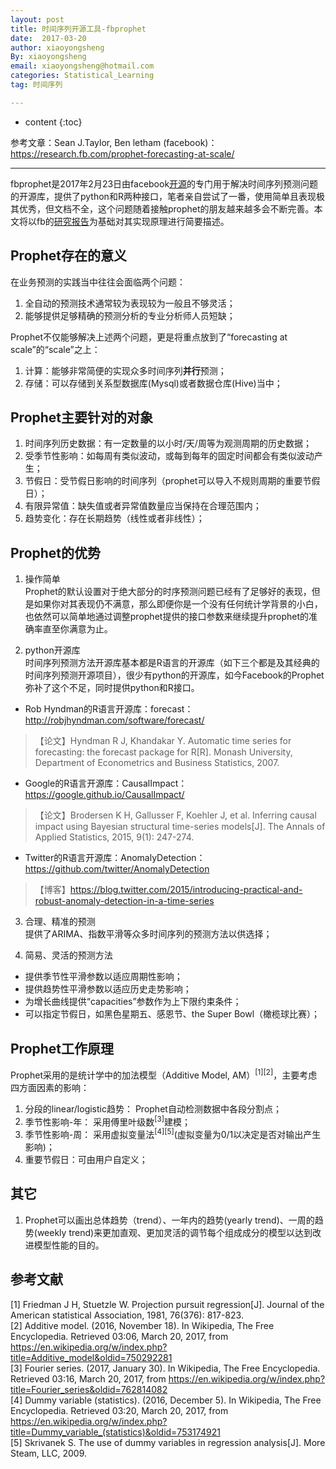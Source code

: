 ```yaml
---
layout: post
title: 时间序列开源工具-fbprophet
date:  2017-03-20
author: xiaoyongsheng
By: xiaoyongsheng
email: xiaoyongsheng@hotmail.com  
categories: Statistical_Learning
tag: 时间序列

---
```


* content
{:toc}

参考文章：Sean J.Taylor, Ben letham (facebook)：https://research.fb.com/prophet-forecasting-at-scale/

----

fbprophet是2017年2月23日由facebook[开源](https://github.com/facebookincubator/prophet)的专门用于解决时间序列预测问题的开源库，提供了python和R两种接口，笔者亲自尝试了一番，使用简单且表现极其优秀，但文档不全，这个问题随着接触prophet的朋友越来越多会不断完善。本文将以fb的[研究报告](https://research.fb.com/prophet-forecasting-at-scale/)为基础对其实现原理进行简要描述。  

## Prophet存在的意义
在业务预测的实践当中往往会面临两个问题：  
   1. 全自动的预测技术通常较为表现较为一般且不够灵活；  
   2. 能够提供足够精确的预测分析的专业分析师人员短缺；

Prophet不仅能够解决上述两个问题，更是将重点放到了“forecasting at scale”的“scale”之上：  
 1. 计算：能够非常简便的实现众多时间序列**并行**预测；
 2. 存储：可以存储到关系型数据库(Mysql)或者数据仓库(Hive)当中；  

## Prophet主要针对的对象
 1. 时间序列历史数据：有一定数量的以小时/天/周等为观测周期的历史数据；
 2. 受季节性影响：如每周有类似波动，或每到每年的固定时间都会有类似波动产生；
 3. 节假日：受节假日影响的时间序列（prophet可以导入不规则周期的重要节假日）；
 4. 有限异常值：缺失值或者异常值数量应当保持在合理范围内；
 5. 趋势变化：存在长期趋势（线性或者非线性）；

## Prophet的优势
1. 操作简单  
 Prophet的默认设置对于绝大部分的时序预测问题已经有了足够好的表现，但是如果你对其表现仍不满意，那么即便你是一个没有任何统计学背景的小白，也依然可以简单地通过调整prophet提供的接口参数来继续提升prophet的准确率直至你满意为止。  

2. python开源库  
 时间序列预测方法开源库基本都是R语言的开源库（如下三个都是及其经典的时间序列预测开源项目），很少有python的开源库，如今Facebook的Prophet弥补了这个不足，同时提供python和R接口。
 - Rob Hyndman的R语言开源库：forecast：http://robjhyndman.com/software/forecast/   
  > 【论文】Hyndman R J, Khandakar Y. Automatic time series for forecasting: the forecast package for R[R]. Monash University, Department of Econometrics and Business Statistics, 2007.  
 - Google的R语言开源库：CausalImpact：https://google.github.io/CausalImpact/  
  > 【论文】Brodersen K H, Gallusser F, Koehler J, et al. Inferring causal impact using Bayesian structural time-series models[J]. The Annals of Applied Statistics, 2015, 9(1): 247-274.  
 - Twitter的R语言开源库：AnomalyDetection：https://github.com/twitter/AnomalyDetection  
  > 【博客】https://blog.twitter.com/2015/introducing-practical-and-robust-anomaly-detection-in-a-time-series

3. 合理、精准的预测  
 提供了ARIMA、指数平滑等众多时间序列的预测方法以供选择；

4. 简易、灵活的预测方法  
 - 提供季节性平滑参数以适应周期性影响；  
 - 提供趋势性平滑参数以适应历史走势影响；
 - 为增长曲线提供“capacities”参数作为上下限约束条件；  
 - 可以指定节假日，如黑色星期五、感恩节、the Super Bowl（橄榄球比赛）；

## Prophet工作原理
 Prophet采用的是统计学中的加法模型（Additive Model, AM）<sup>[1][2]</sup>，主要考虑四方面因素的影响：
 1. 分段的linear/logistic趋势： Prophet自动检测数据中各段分割点；
 2. 季节性影响-年： 采用傅里叶级数<sup>[3]</sup>建模；
 3. 季节性影响-周： 采用虚拟变量法<sup>[4][5]</sup>(虚拟变量为0/1以决定是否对输出产生影响)；
 4. 重要节假日：可由用户自定义；

## 其它
1. Prophet可以画出总体趋势（trend）、一年内的趋势(yearly trend)、一周的趋势(weekly trend)来更加直观、更加灵活的调节每个组成成分的模型以达到改进模型性能的目的。

## 参考文献
[1] Friedman J H, Stuetzle W. Projection pursuit regression[J]. Journal of the American statistical Association, 1981, 76(376): 817-823.  
[2] Additive model. (2016, November 18). In Wikipedia, The Free Encyclopedia. Retrieved 03:06, March 20, 2017, from https://en.wikipedia.org/w/index.php?title=Additive_model&oldid=750292281  
[3] Fourier series. (2017, January 30). In Wikipedia, The Free Encyclopedia. Retrieved 03:16, March 20, 2017, from https://en.wikipedia.org/w/index.php?title=Fourier_series&oldid=762814082  
[4] Dummy variable (statistics). (2016, December 5). In Wikipedia, The Free Encyclopedia. Retrieved 03:20, March 20, 2017, from https://en.wikipedia.org/w/index.php?title=Dummy_variable_(statistics)&oldid=753174921  
[5] Skrivanek S. The use of dummy variables in regression analysis[J]. More Steam, LLC, 2009.
